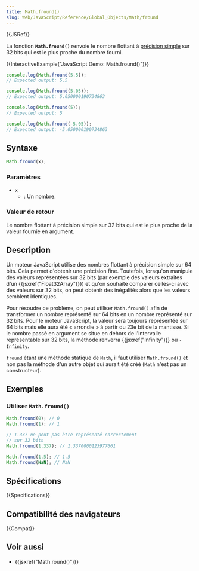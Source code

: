 ```yaml
---
title: Math.fround()
slug: Web/JavaScript/Reference/Global_Objects/Math/fround
---
```


{{JSRef}}

La fonction **`Math.fround()`** renvoie le nombre flottant à [précision simple](https://en.wikipedia.org/wiki/Single_precision) sur 32 bits qui est le plus proche du nombre fourni.

{{InteractiveExample("JavaScript Demo: Math.fround()")}}

```js interactive-example
console.log(Math.fround(5.5));
// Expected output: 5.5

console.log(Math.fround(5.05));
// Expected output: 5.050000190734863

console.log(Math.fround(5));
// Expected output: 5

console.log(Math.fround(-5.05));
// Expected output: -5.050000190734863
```

## Syntaxe

```js
Math.fround(x);
```

### Paramètres

- `x`
  - : Un nombre.

### Valeur de retour

Le nombre flottant à précision simple sur 32 bits qui est le plus proche de la valeur fournie en argument.

## Description

Un moteur JavaScript utilise des nombres flottant à précision simple sur 64 bits. Cela permet d'obtenir une précision fine. Toutefois, lorsqu'on manipule des valeurs représentées sur 32 bits (par exemple des valeurs extraites d'un {{jsxref("Float32Array")}}) et qu'on souhaite comparer celles-ci avec des valeurs sur 32 bits, on peut obtenir des inégalités alors que les valeurs semblent identiques.

Pour résoudre ce problème, on peut utiliser `Math.fround()` afin de transformer un nombre représenté sur 64 bits en un nombre représenté sur 32 bits. Pour le moteur JavaScript, la valeur sera toujours représentée sur 64 bits mais elle aura été « arrondie » à partir du 23e bit de la mantisse. Si le nombre passé en argument se situe en dehors de l'intervalle représentable sur 32 bits, la méthode renverra {{jsxref("Infinity")}} ou `-Infinity`.

`fround` étant une méthode statique de `Math`, il faut utiliser `Math.fround()` et non pas la méthode d'un autre objet qui aurait été créé (`Math` n'est pas un constructeur).

## Exemples

### Utiliser `Math.fround()`

```js
Math.fround(0); // 0
Math.fround(1); // 1

// 1.337 ne peut pas être représenté correctement
// sur 32 bits
Math.fround(1.337); // 1.3370000123977661

Math.fround(1.5); // 1.5
Math.fround(NaN); // NaN
```

## Spécifications

{{Specifications}}

## Compatibilité des navigateurs

{{Compat}}

## Voir aussi

- {{jsxref("Math.round()")}}
